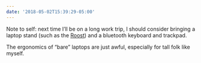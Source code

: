 ```yaml
---
date: '2018-05-02T15:39:29-05:00'
---
```

Note to self: next time I’ll be on a long work trip, I should consider bringing a laptop stand (such as the [Roost](https://www.therooststand.com/)) and a bluetooth keyboard and trackpad.

The ergonomics of “bare” laptops are just awful, especially for tall folk like myself.

